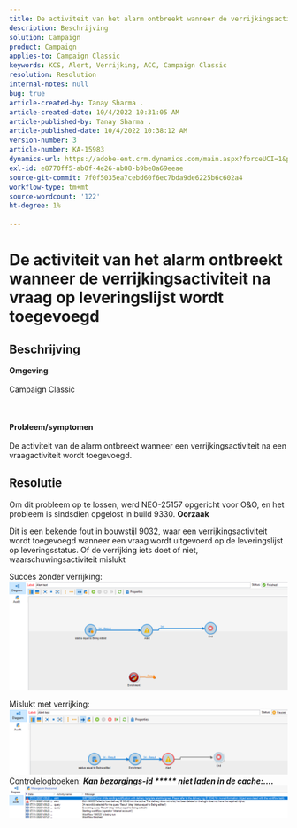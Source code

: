 ```yaml
---
title: De activiteit van het alarm ontbreekt wanneer de verrijkingsactiviteit na vraag op leveringslijst wordt toegevoegd
description: Beschrijving
solution: Campaign
product: Campaign
applies-to: Campaign Classic
keywords: KCS, Alert, Verrijking, ACC, Campaign Classic
resolution: Resolution
internal-notes: null
bug: true
article-created-by: Tanay Sharma .
article-created-date: 10/4/2022 10:31:05 AM
article-published-by: Tanay Sharma .
article-published-date: 10/4/2022 10:38:12 AM
version-number: 3
article-number: KA-15983
dynamics-url: https://adobe-ent.crm.dynamics.com/main.aspx?forceUCI=1&pagetype=entityrecord&etn=knowledgearticle&id=cccb6ba2-cf43-ed11-bba2-0022480868ff
exl-id: e8770ff5-ab0f-4e26-ab08-b9be8a69eeae
source-git-commit: 7f0f5035ea7cebd60f6ec7bda9de6225b6c602a4
workflow-type: tm+mt
source-wordcount: '122'
ht-degree: 1%

---
```


# De activiteit van het alarm ontbreekt wanneer de verrijkingsactiviteit na vraag op leveringslijst wordt toegevoegd

## Beschrijving

<b>Omgeving</b><br><br>Campaign Classic<br><br> <br><br><b>Probleem/symptomen</b><br><br>De activiteit van de alarm ontbreekt wanneer een verrijkingsactiviteit na een vraagactiviteit wordt toegevoegd. <br>

## Resolutie


Om dit probleem op te lossen, werd NEO-25157 opgericht voor O&amp;O, en het probleem is sindsdien opgelost in build 9330.
<b>Oorzaak</b>


Dit is een bekende fout in bouwstijl 9032, waar een verrijkingsactiviteit wordt toegevoegd wanneer een vraag<b> </b>wordt uitgevoerd op de leveringslijst op leveringsstatus. Of de verrijking iets doet of niet, waarschuwingsactiviteit mislukt

Succes zonder verrijking:
![](assets/ab975c07-d043-ed11-bba2-0022480868ff.png)

Mislukt met verrijking:
![](assets/ad975c07-d043-ed11-bba2-0022480868ff.png)
Controlelogboeken: <b>*Kan bezorgings-id \*\*\*\*\* niet laden in de cache:....</b>*
![](assets/ac975c07-d043-ed11-bba2-0022480868ff.png)
